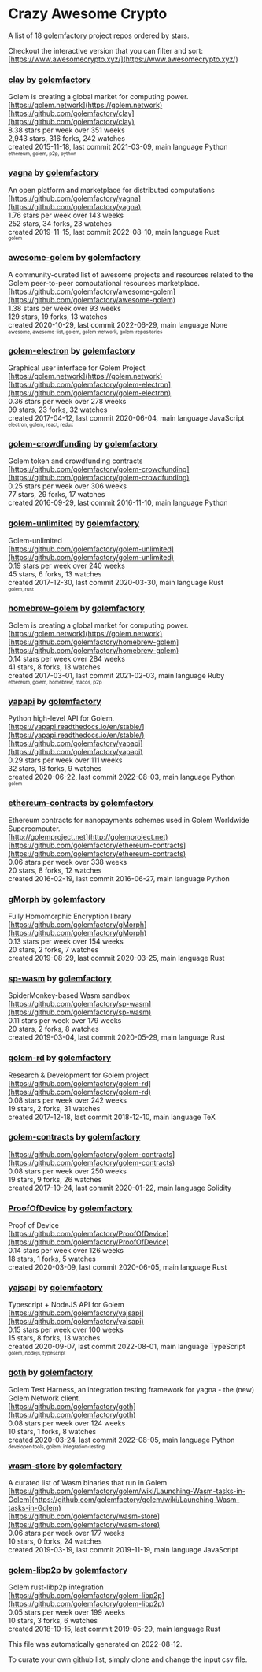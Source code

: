 # Crazy Awesome Crypto
A list of 18 [golemfactory](https://github.com/golemfactory) project repos ordered by stars.  

Checkout the interactive version that you can filter and sort: 
[https://www.awesomecrypto.xyz/](https://www.awesomecrypto.xyz/)  


### [clay](https://github.com/golemfactory/clay) by [golemfactory](https://github.com/golemfactory)  
Golem is creating a global market for computing power.  
[https://golem.network](https://golem.network)  
[https://github.com/golemfactory/clay](https://github.com/golemfactory/clay)  
8.38 stars per week over 351 weeks  
2,943 stars, 316 forks, 242 watches  
created 2015-11-18, last commit 2021-03-09, main language Python  
<sub><sup>ethereum, golem, p2p, python</sup></sub>


### [yagna](https://github.com/golemfactory/yagna) by [golemfactory](https://github.com/golemfactory)  
An open platform and marketplace for distributed computations  
[https://github.com/golemfactory/yagna](https://github.com/golemfactory/yagna)  
1.76 stars per week over 143 weeks  
252 stars, 34 forks, 23 watches  
created 2019-11-15, last commit 2022-08-10, main language Rust  
<sub><sup>golem</sup></sub>


### [awesome-golem](https://github.com/golemfactory/awesome-golem) by [golemfactory](https://github.com/golemfactory)  
A community-curated list of awesome projects and resources related to the Golem peer-to-peer computational resources marketplace.  
[https://github.com/golemfactory/awesome-golem](https://github.com/golemfactory/awesome-golem)  
1.38 stars per week over 93 weeks  
129 stars, 19 forks, 13 watches  
created 2020-10-29, last commit 2022-06-29, main language None  
<sub><sup>awesome, awesome-list, golem, golem-network, golem-repositories</sup></sub>


### [golem-electron](https://github.com/golemfactory/golem-electron) by [golemfactory](https://github.com/golemfactory)  
Graphical user interface for Golem Project  
[https://golem.network](https://golem.network)  
[https://github.com/golemfactory/golem-electron](https://github.com/golemfactory/golem-electron)  
0.36 stars per week over 278 weeks  
99 stars, 23 forks, 32 watches  
created 2017-04-12, last commit 2020-06-04, main language JavaScript  
<sub><sup>electron, golem, react, redux</sup></sub>


### [golem-crowdfunding](https://github.com/golemfactory/golem-crowdfunding) by [golemfactory](https://github.com/golemfactory)  
Golem token and crowdfunding contracts  
[https://github.com/golemfactory/golem-crowdfunding](https://github.com/golemfactory/golem-crowdfunding)  
0.25 stars per week over 306 weeks  
77 stars, 29 forks, 17 watches  
created 2016-09-29, last commit 2016-11-10, main language Python  


### [golem-unlimited](https://github.com/golemfactory/golem-unlimited) by [golemfactory](https://github.com/golemfactory)  
Golem-unlimited   
[https://github.com/golemfactory/golem-unlimited](https://github.com/golemfactory/golem-unlimited)  
0.19 stars per week over 240 weeks  
45 stars, 6 forks, 13 watches  
created 2017-12-30, last commit 2020-03-30, main language Rust  
<sub><sup>golem, rust</sup></sub>


### [homebrew-golem](https://github.com/golemfactory/homebrew-golem) by [golemfactory](https://github.com/golemfactory)  
Golem is creating a global market for computing power.  
[https://golem.network](https://golem.network)  
[https://github.com/golemfactory/homebrew-golem](https://github.com/golemfactory/homebrew-golem)  
0.14 stars per week over 284 weeks  
41 stars, 8 forks, 13 watches  
created 2017-03-01, last commit 2021-02-03, main language Ruby  
<sub><sup>ethereum, golem, homebrew, macos, p2p</sup></sub>


### [yapapi](https://github.com/golemfactory/yapapi) by [golemfactory](https://github.com/golemfactory)  
Python high-level API for Golem.  
[https://yapapi.readthedocs.io/en/stable/](https://yapapi.readthedocs.io/en/stable/)  
[https://github.com/golemfactory/yapapi](https://github.com/golemfactory/yapapi)  
0.29 stars per week over 111 weeks  
32 stars, 18 forks, 9 watches  
created 2020-06-22, last commit 2022-08-03, main language Python  
<sub><sup>golem</sup></sub>


### [ethereum-contracts](https://github.com/golemfactory/ethereum-contracts) by [golemfactory](https://github.com/golemfactory)  
Ethereum contracts for nanopayments schemes used in Golem Worldwide Supercomputer.  
[http://golemproject.net](http://golemproject.net)  
[https://github.com/golemfactory/ethereum-contracts](https://github.com/golemfactory/ethereum-contracts)  
0.06 stars per week over 338 weeks  
20 stars, 8 forks, 12 watches  
created 2016-02-19, last commit 2016-06-27, main language Python  


### [gMorph](https://github.com/golemfactory/gMorph) by [golemfactory](https://github.com/golemfactory)  
Fully Homomorphic Encryption library  
[https://github.com/golemfactory/gMorph](https://github.com/golemfactory/gMorph)  
0.13 stars per week over 154 weeks  
20 stars, 2 forks, 7 watches  
created 2019-08-29, last commit 2020-03-25, main language Rust  


### [sp-wasm](https://github.com/golemfactory/sp-wasm) by [golemfactory](https://github.com/golemfactory)  
SpiderMonkey-based Wasm sandbox  
[https://github.com/golemfactory/sp-wasm](https://github.com/golemfactory/sp-wasm)  
0.11 stars per week over 179 weeks  
20 stars, 2 forks, 8 watches  
created 2019-03-04, last commit 2020-05-29, main language Rust  


### [golem-rd](https://github.com/golemfactory/golem-rd) by [golemfactory](https://github.com/golemfactory)  
Research & Development for Golem project  
[https://github.com/golemfactory/golem-rd](https://github.com/golemfactory/golem-rd)  
0.08 stars per week over 242 weeks  
19 stars, 2 forks, 31 watches  
created 2017-12-18, last commit 2018-12-10, main language TeX  


### [golem-contracts](https://github.com/golemfactory/golem-contracts) by [golemfactory](https://github.com/golemfactory)  
  
[https://github.com/golemfactory/golem-contracts](https://github.com/golemfactory/golem-contracts)  
0.08 stars per week over 250 weeks  
19 stars, 9 forks, 26 watches  
created 2017-10-24, last commit 2020-01-22, main language Solidity  


### [ProofOfDevice](https://github.com/golemfactory/ProofOfDevice) by [golemfactory](https://github.com/golemfactory)  
Proof of Device  
[https://github.com/golemfactory/ProofOfDevice](https://github.com/golemfactory/ProofOfDevice)  
0.14 stars per week over 126 weeks  
18 stars, 1 forks, 5 watches  
created 2020-03-09, last commit 2020-06-05, main language Rust  


### [yajsapi](https://github.com/golemfactory/yajsapi) by [golemfactory](https://github.com/golemfactory)  
Typescript + NodeJS API for Golem  
[https://github.com/golemfactory/yajsapi](https://github.com/golemfactory/yajsapi)  
0.15 stars per week over 100 weeks  
15 stars, 8 forks, 13 watches  
created 2020-09-07, last commit 2022-08-01, main language TypeScript  
<sub><sup>golem, nodejs, typescript</sup></sub>


### [goth](https://github.com/golemfactory/goth) by [golemfactory](https://github.com/golemfactory)  
Golem Test Harness, an integration testing framework for yagna - the (new) Golem Network client.  
[https://github.com/golemfactory/goth](https://github.com/golemfactory/goth)  
0.08 stars per week over 124 weeks  
10 stars, 1 forks, 8 watches  
created 2020-03-24, last commit 2022-08-05, main language Python  
<sub><sup>developer-tools, golem, integration-testing</sup></sub>


### [wasm-store](https://github.com/golemfactory/wasm-store) by [golemfactory](https://github.com/golemfactory)  
A curated list of Wasm binaries that run in Golem  
[https://github.com/golemfactory/golem/wiki/Launching-Wasm-tasks-in-Golem](https://github.com/golemfactory/golem/wiki/Launching-Wasm-tasks-in-Golem)  
[https://github.com/golemfactory/wasm-store](https://github.com/golemfactory/wasm-store)  
0.06 stars per week over 177 weeks  
10 stars, 0 forks, 24 watches  
created 2019-03-19, last commit 2019-11-19, main language JavaScript  


### [golem-libp2p](https://github.com/golemfactory/golem-libp2p) by [golemfactory](https://github.com/golemfactory)  
Golem rust-libp2p integration   
[https://github.com/golemfactory/golem-libp2p](https://github.com/golemfactory/golem-libp2p)  
0.05 stars per week over 199 weeks  
10 stars, 3 forks, 6 watches  
created 2018-10-15, last commit 2019-05-29, main language Rust  


This file was automatically generated on 2022-08-12.  

To curate your own github list, simply clone and change the input csv file.  